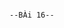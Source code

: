                                                                                                    --BÀi 16--
